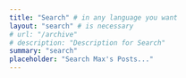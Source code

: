```yaml
---
title: "Search" # in any language you want
layout: "search" # is necessary
# url: "/archive"
# description: "Description for Search"
summary: "search"
placeholder: "Search Max's Posts..."
---
```

